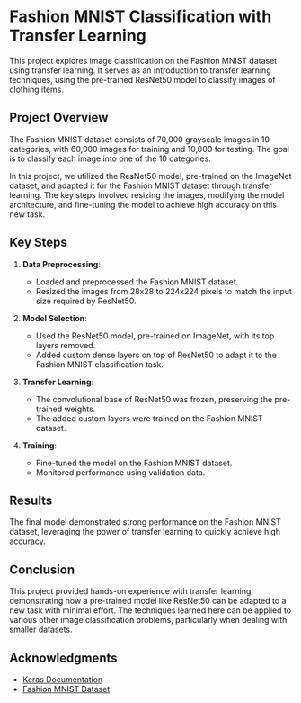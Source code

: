 # Fashion MNIST Classification with Transfer Learning

This project explores image classification on the Fashion MNIST dataset using transfer learning. It serves as an introduction to transfer learning techniques, using the pre-trained ResNet50 model to classify images of clothing items.

## Project Overview

The Fashion MNIST dataset consists of 70,000 grayscale images in 10 categories, with 60,000 images for training and 10,000 for testing. The goal is to classify each image into one of the 10 categories.

In this project, we utilized the ResNet50 model, pre-trained on the ImageNet dataset, and adapted it for the Fashion MNIST dataset through transfer learning. The key steps involved resizing the images, modifying the model architecture, and fine-tuning the model to achieve high accuracy on this new task.

## Key Steps

1. **Data Preprocessing**: 
   - Loaded and preprocessed the Fashion MNIST dataset.
   - Resized the images from 28x28 to 224x224 pixels to match the input size required by ResNet50.

2. **Model Selection**:
   - Used the ResNet50 model, pre-trained on ImageNet, with its top layers removed.
   - Added custom dense layers on top of ResNet50 to adapt it to the Fashion MNIST classification task.

3. **Transfer Learning**:
   - The convolutional base of ResNet50 was frozen, preserving the pre-trained weights.
   - The added custom layers were trained on the Fashion MNIST dataset.

4. **Training**:
   - Fine-tuned the model on the Fashion MNIST dataset.
   - Monitored performance using validation data.

## Results

The final model demonstrated strong performance on the Fashion MNIST dataset, leveraging the power of transfer learning to quickly achieve high accuracy.



## Conclusion

This project provided hands-on experience with transfer learning, demonstrating how a pre-trained model like ResNet50 can be adapted to a new task with minimal effort. The techniques learned here can be applied to various other image classification problems, particularly when dealing with smaller datasets.

## Acknowledgments

- [Keras Documentation](https://keras.io/api/applications/resnet/#resnet50-function)
- [Fashion MNIST Dataset](https://github.com/zalandoresearch/fashion-mnist)

